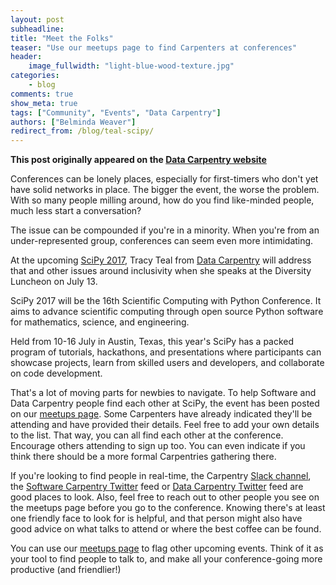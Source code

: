 ```yaml
---
layout: post
subheadline:
title: "Meet the Folks"
teaser: "Use our meetups page to find Carpenters at conferences"
header:
    image_fullwidth: "light-blue-wood-texture.jpg"
categories:
    - blog
comments: true
show_meta: true
tags: ["Community", "Events", "Data Carpentry"]
authors: ["Belminda Weaver"]
redirect_from: /blog/teal-scipy/
--- 
```


**This post originally appeared on the [Data Carpentry website](https://datacarpentry.org)**

Conferences can be lonely places, especially for first-timers who don't yet have solid networks in place. The bigger the event, the worse the problem. With so many people milling around, how do you find like-minded people, much less start a conversation?

The issue can be compounded if you're in a minority. When you're from an under-represented group, conferences can seem even more intimidating.

At the upcoming [SciPy 2017](https://scipy2017.scipy.org/), Tracy Teal from [Data Carpentry](http://datacarpentry.org) will address that and other issues around inclusivity when she speaks at the Diversity Luncheon on July 13.

SciPy 2017 will be the 16th Scientific Computing with Python Conference. It aims to advance scientific computing through open source Python software for mathematics, science, and engineering.

Held from 10-16 July in Austin, Texas, this year's SciPy has a packed program of tutorials, hackathons, and presentations where participants can showcase projects, learn from skilled users and developers, and collaborate on code development.

That's a lot of moving parts for newbies to navigate. To help Software and Data Carpentry people find each other at SciPy, the event has been posted on our [meetups page](http://pad.software-carpentry.org/swc-events-meetup). Some Carpenters have already indicated they'll be attending and have provided their details. Feel free to add your own details to the list. That way, you can all find each other at the conference. Encourage others attending to sign up too. You can even indicate if you think there should be a more formal Carpentries gathering there.

If you're looking to find people in real-time, the Carpentry [Slack channel](https://swc-slack-invite.herokuapp.com/), the [Software Carpentry Twitter](https://twitter.com/swcarpentry) feed or [Data Carpentry Twitter](https://twitter.com/datacarpentry) feed are good places to look. Also, feel free to reach out to
other people you see on the meetups page before you go to the conference. Knowing there's at least one friendly face to look for is helpful, and that person might also have good advice on what talks to attend or where the best coffee can be found.

You can use our [meetups page](http://pad.software-carpentry.org/swc-events-meetup) to flag other upcoming events. Think of it as your tool to find people to talk to, and make all your conference-going more productive (and friendlier!)

